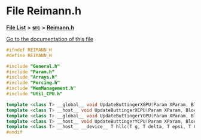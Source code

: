 

# File Reimann.h

[**File List**](files.md) **>** [**src**](dir_68267d1309a1af8e8297ef4c3efbcdba.md) **>** [**Reimann.h**](Reimann_8h.md)

[Go to the documentation of this file](Reimann_8h.md)


```C++
#ifndef REIMANN_H
#define REIMANN_H

#include "General.h"
#include "Param.h"
#include "Arrays.h"
#include "Forcing.h"
#include "MemManagement.h"
#include "Util_CPU.h"

template <class T> __global__ void UpdateButtingerXGPU(Param XParam, BlockP<T> XBlock, EvolvingP<T> XEv, GradientsP<T> XGrad, FluxP<T> XFlux, T* dtmax, T* zb);
template <class T> __host__ void UpdateButtingerXCPU(Param XParam, BlockP<T> XBlock, EvolvingP<T> XEv, GradientsP<T> XGrad, FluxP<T> XFlux, T* dtmax, T* zb);
template <class T> __global__ void UpdateButtingerYGPU(Param XParam, BlockP<T> XBlock, EvolvingP<T> XEv, GradientsP<T> XGrad, FluxP<T> XFlux, T* dtmax, T* zb);
template <class T> __host__ void UpdateButtingerYCPU(Param XParam, BlockP<T> XBlock, EvolvingP<T> XEv, GradientsP<T> XGrad, FluxP<T> XFlux, T* dtmax, T* zb);
template <class T> __host__ __device__ T hllc(T g, T delta, T epsi, T CFL, T cm, T fm, T hm, T hp, T um, T up, T& fh, T& fq);
#endif
```



